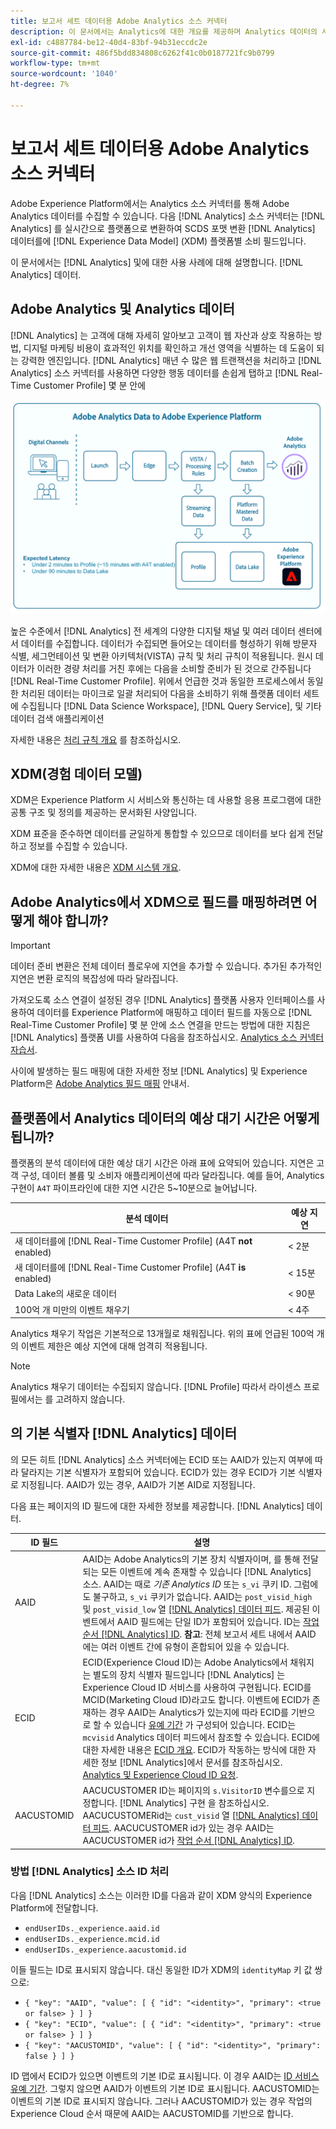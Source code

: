 ```yaml
---
title: 보고서 세트 데이터용 Adobe Analytics 소스 커넥터
description: 이 문서에서는 Analytics에 대한 개요를 제공하며 Analytics 데이터의 사용 사례를 설명합니다.
exl-id: c4887784-be12-40d4-83bf-94b31eccdc2e
source-git-commit: 486f5bdd834808c6262f41c0b0187721fc9b0799
workflow-type: tm+mt
source-wordcount: '1040'
ht-degree: 7%

---
```


# 보고서 세트 데이터용 Adobe Analytics 소스 커넥터

Adobe Experience Platform에서는 Analytics 소스 커넥터를 통해 Adobe Analytics 데이터를 수집할 수 있습니다. 다음 [!DNL Analytics] 소스 커넥터는 [!DNL Analytics] 를 실시간으로 플랫폼으로 변환하여 SCDS 포맷 변환 [!DNL Analytics] 데이터를에 [!DNL Experience Data Model] (XDM) 플랫폼별 소비 필드입니다.

이 문서에서는 [!DNL Analytics] 및에 대한 사용 사례에 대해 설명합니다. [!DNL Analytics] 데이터.

## Adobe Analytics 및 Analytics 데이터

[!DNL Analytics] 는 고객에 대해 자세히 알아보고 고객이 웹 자산과 상호 작용하는 방법, 디지털 마케팅 비용이 효과적인 위치를 확인하고 개선 영역을 식별하는 데 도움이 되는 강력한 엔진입니다. [!DNL Analytics] 매년 수 많은 웹 트랜잭션을 처리하고 [!DNL Analytics] 소스 커넥터를 사용하면 다양한 행동 데이터를 손쉽게 탭하고 [!DNL Real-Time Customer Profile] 몇 분 안에

![Adobe Analytics을 포함하여 다양한 Adobe 애플리케이션의 데이터 여정을 보여주는 그래픽](./images/analytics-data-experience-platform.png)

높은 수준에서 [!DNL Analytics] 전 세계의 다양한 디지털 채널 및 여러 데이터 센터에서 데이터를 수집합니다. 데이터가 수집되면 들어오는 데이터를 형성하기 위해 방문자 식별, 세그먼테이션 및 변환 아키텍처(VISTA) 규칙 및 처리 규칙이 적용됩니다. 원시 데이터가 이러한 경량 처리를 거친 후에는 다음을 소비할 준비가 된 것으로 간주됩니다 [!DNL Real-Time Customer Profile]. 위에서 언급한 것과 동일한 프로세스에서 동일한 처리된 데이터는 마이크로 일괄 처리되어 다음을 소비하기 위해 플랫폼 데이터 세트에 수집됩니다 [!DNL Data Science Workspace], [!DNL Query Service], 및 기타 데이터 검색 애플리케이션

자세한 내용은 [처리 규칙 개요](https://experienceleague.adobe.com/docs/analytics/admin/admin-tools/processing-rules/processing-rules.html) 를 참조하십시오.

## XDM(경험 데이터 모델)

XDM은 Experience Platform 시 서비스와 통신하는 데 사용할 응용 프로그램에 대한 공통 구조 및 정의를 제공하는 문서화된 사양입니다.

XDM 표준을 준수하면 데이터를 균일하게 통합할 수 있으므로 데이터를 보다 쉽게 전달하고 정보를 수집할 수 있습니다.

XDM에 대한 자세한 내용은 [XDM 시스템 개요](../../../xdm/home.md).

## Adobe Analytics에서 XDM으로 필드를 매핑하려면 어떻게 해야 합니까?

>[!IMPORTANT]
>
>데이터 준비 변환은 전체 데이터 플로우에 지연을 추가할 수 있습니다. 추가된 추가적인 지연은 변환 로직의 복잡성에 따라 달라집니다.

가져오도록 소스 연결이 설정된 경우 [!DNL Analytics] 플랫폼 사용자 인터페이스를 사용하여 데이터를 Experience Platform에 매핑하고 데이터 필드를 자동으로 [!DNL Real-Time Customer Profile] 몇 분 안에 소스 연결을 만드는 방법에 대한 지침은 [!DNL Analytics] 플랫폼 UI를 사용하여 다음을 참조하십시오. [Analytics 소스 커넥터 자습서](../../tutorials/ui/create/adobe-applications/analytics.md).

사이에 발생하는 필드 매핑에 대한 자세한 정보 [!DNL Analytics] 및 Experience Platform은 [Adobe Analytics 필드 매핑](./mapping/analytics.md) 안내서.

## 플랫폼에서 Analytics 데이터의 예상 대기 시간은 어떻게 됩니까?

플랫폼의 분석 데이터에 대한 예상 대기 시간은 아래 표에 요약되어 있습니다. 지연은 고객 구성, 데이터 볼륨 및 소비자 애플리케이션에 따라 달라집니다. 예를 들어, Analytics 구현이 `A4T` 파이프라인에 대한 지연 시간은 5~10분으로 늘어납니다.

| 분석 데이터 | 예상 지연 |
| -------------- | ---------------- |
| 새 데이터를에 [!DNL Real-Time Customer Profile] (A4T **not** enabled) | &lt; 2분 |
| 새 데이터를에 [!DNL Real-Time Customer Profile] (A4T **is** enabled) | &lt; 15분 |
| Data Lake의 새로운 데이터 | &lt; 90분 |
| 100억 개 미만의 이벤트 채우기 | &lt; 4주 |

Analytics 채우기 작업은 기본적으로 13개월로 채워집니다. 위의 표에 언급된 100억 개의 이벤트 제한은 예상 지연에 대해 엄격히 적용됩니다.

>[!NOTE]
>
>Analytics 채우기 데이터는 수집되지 않습니다. [!DNL Profile] 따라서 라이센스 프로필에서는 를 고려하지 않습니다.

## 의 기본 식별자 [!DNL Analytics] 데이터

의 모든 히트 [!DNL Analytics] 소스 커넥터에는 ECID 또는 AAID가 있는지 여부에 따라 달라지는 기본 식별자가 포함되어 있습니다. ECID가 있는 경우 ECID가 기본 식별자로 지정됩니다. AAID가 있는 경우, AAID가 기본 AID로 지정됩니다.

다음 표는 페이지의 ID 필드에 대한 자세한 정보를 제공합니다. [!DNL Analytics] 데이터.

| ID 필드 | 설명 |
| --- | --- |
| AAID | AAID는 Adobe Analytics의 기본 장치 식별자이며, 를 통해 전달되는 모든 이벤트에 계속 존재할 수 있습니다 [!DNL Analytics] 소스. AAID는 때로 *기존 Analytics ID* 또는 `s_vi` 쿠키 ID. 그럼에도 불구하고, `s_vi` 쿠키가 없습니다. AAID는 `post_visid_high` 및 `post_visid_low` 열 [[!DNL Analytics] 데이터 피드](https://experienceleague.adobe.com/docs/analytics/export/analytics-data-feed/data-feed-contents/datafeeds-reference.html). 제공된 이벤트에서 AAID 필드에는 단일 ID가 포함되어 있습니다. ID는 [작업 순서 [!DNL Analytics] ID](https://experienceleague.adobe.com/docs/id-service/using/reference/analytics-reference/analytics-order-of-operations.html). **참고**: 전체 보고서 세트 내에서 AAID에는 여러 이벤트 간에 유형이 혼합되어 있을 수 있습니다. |
| ECID | ECID(Experience Cloud ID)는 Adobe Analytics에서 채워지는 별도의 장치 식별자 필드입니다 [!DNL Analytics] 는 Experience Cloud ID 서비스를 사용하여 구현됩니다. ECID를 MCID(Marketing Cloud ID)라고도 합니다. 이벤트에 ECID가 존재하는 경우 AAID는 Analytics가 있는지에 따라 ECID를 기반으로 할 수 있습니다 [유예 기간](https://experienceleague.adobe.com/docs/id-service/using/reference/analytics-reference/grace-period.html) 가 구성되어 있습니다. ECID는 `mcvisid` Analytics 데이터 피드에서 참조할 수 있습니다. ECID에 대한 자세한 내용은 [ECID 개요](../../../identity-service/ecid.md). ECID가 작동하는 방식에 대한 자세한 정보 [!DNL Analytics]에서 문서를 참조하십시오. [Analytics 및 Experience Cloud ID 요청](https://experienceleague.adobe.com/docs/id-service/using/reference/analytics-reference/legacy-analytics.html?lang=ko-kr). |
| AACUSTOMID | AACUCUSTOMER ID는 페이지의 `s.VisitorID` 변수를으로 지정합니다. [!DNL Analytics] 구현 을 참조하십시오. AACUCUSTOMERid는 `cust_visid` 열 [[!DNL Analytics] 데이터 피드](https://experienceleague.adobe.com/docs/analytics/export/analytics-data-feed/data-feed-contents/datafeeds-reference.html). AACUCUSTOMER id가 있는 경우 AAID는 AACUCUSTOMER id가 [작업 순서 [!DNL Analytics] ID](https://experienceleague.adobe.com/docs/id-service/using/reference/analytics-reference/analytics-order-of-operations.html). |

### 방법 [!DNL Analytics] 소스 ID 처리

다음 [!DNL Analytics] 소스는 이러한 ID를 다음과 같이 XDM 양식의 Experience Platform에 전달합니다.

* `endUserIDs._experience.aaid.id`
* `endUserIDs._experience.mcid.id`
* `endUserIDs._experience.aacustomid.id`

이들 필드는 ID로 표시되지 않습니다. 대신 동일한 ID가 XDM의 `identityMap` 키 값 쌍으로:

* `{ "key": "AAID", "value": [ { "id": "<identity>", "primary": <true or false> } ] }`
* `{ "key": "ECID", "value": [ { "id": "<identity>", "primary": <true or false> } ] }`
* `{ "key": "AACUSTOMID", "value": [ { "id": "<identity>", "primary": false } ] }`

ID 맵에서 ECID가 있으면 이벤트의 기본 ID로 표시됩니다. 이 경우 AAID는 [ID 서비스 유예 기간](https://experienceleague.adobe.com/docs/id-service/using/reference/analytics-reference/grace-period.html). 그렇지 않으면 AAID가 이벤트의 기본 ID로 표시됩니다. AACUSTOMID는 이벤트의 기본 ID로 표시되지 않습니다. 그러나 AACUSTOMID가 있는 경우 작업의 Experience Cloud 순서 때문에 AAID는 AACUSTOMID를 기반으로 합니다.
